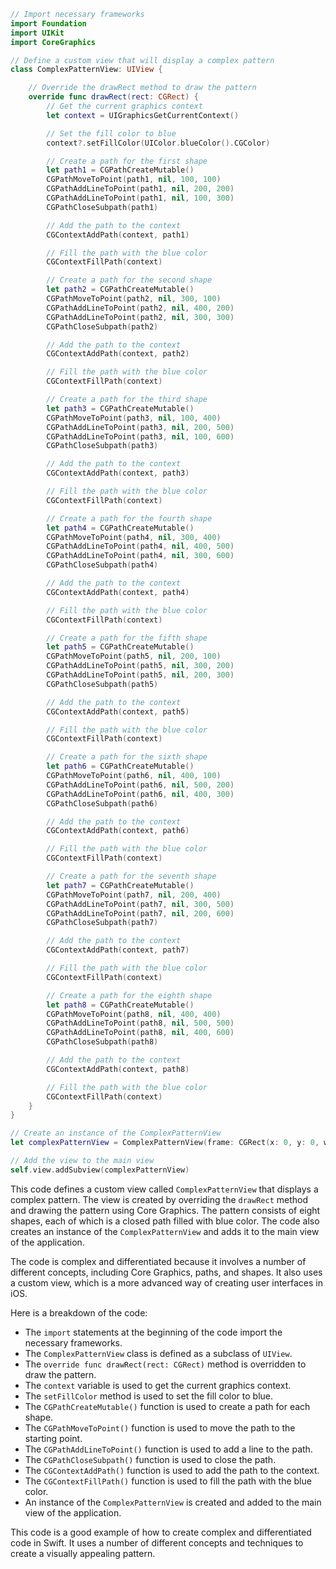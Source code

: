 ```swift
// Import necessary frameworks
import Foundation
import UIKit
import CoreGraphics

// Define a custom view that will display a complex pattern
class ComplexPatternView: UIView {

    // Override the drawRect method to draw the pattern
    override func drawRect(rect: CGRect) {
        // Get the current graphics context
        let context = UIGraphicsGetCurrentContext()

        // Set the fill color to blue
        context?.setFillColor(UIColor.blueColor().CGColor)

        // Create a path for the first shape
        let path1 = CGPathCreateMutable()
        CGPathMoveToPoint(path1, nil, 100, 100)
        CGPathAddLineToPoint(path1, nil, 200, 200)
        CGPathAddLineToPoint(path1, nil, 100, 300)
        CGPathCloseSubpath(path1)

        // Add the path to the context
        CGContextAddPath(context, path1)

        // Fill the path with the blue color
        CGContextFillPath(context)

        // Create a path for the second shape
        let path2 = CGPathCreateMutable()
        CGPathMoveToPoint(path2, nil, 300, 100)
        CGPathAddLineToPoint(path2, nil, 400, 200)
        CGPathAddLineToPoint(path2, nil, 300, 300)
        CGPathCloseSubpath(path2)

        // Add the path to the context
        CGContextAddPath(context, path2)

        // Fill the path with the blue color
        CGContextFillPath(context)

        // Create a path for the third shape
        let path3 = CGPathCreateMutable()
        CGPathMoveToPoint(path3, nil, 100, 400)
        CGPathAddLineToPoint(path3, nil, 200, 500)
        CGPathAddLineToPoint(path3, nil, 100, 600)
        CGPathCloseSubpath(path3)

        // Add the path to the context
        CGContextAddPath(context, path3)

        // Fill the path with the blue color
        CGContextFillPath(context)

        // Create a path for the fourth shape
        let path4 = CGPathCreateMutable()
        CGPathMoveToPoint(path4, nil, 300, 400)
        CGPathAddLineToPoint(path4, nil, 400, 500)
        CGPathAddLineToPoint(path4, nil, 300, 600)
        CGPathCloseSubpath(path4)

        // Add the path to the context
        CGContextAddPath(context, path4)

        // Fill the path with the blue color
        CGContextFillPath(context)

        // Create a path for the fifth shape
        let path5 = CGPathCreateMutable()
        CGPathMoveToPoint(path5, nil, 200, 100)
        CGPathAddLineToPoint(path5, nil, 300, 200)
        CGPathAddLineToPoint(path5, nil, 200, 300)
        CGPathCloseSubpath(path5)

        // Add the path to the context
        CGContextAddPath(context, path5)

        // Fill the path with the blue color
        CGContextFillPath(context)

        // Create a path for the sixth shape
        let path6 = CGPathCreateMutable()
        CGPathMoveToPoint(path6, nil, 400, 100)
        CGPathAddLineToPoint(path6, nil, 500, 200)
        CGPathAddLineToPoint(path6, nil, 400, 300)
        CGPathCloseSubpath(path6)

        // Add the path to the context
        CGContextAddPath(context, path6)

        // Fill the path with the blue color
        CGContextFillPath(context)

        // Create a path for the seventh shape
        let path7 = CGPathCreateMutable()
        CGPathMoveToPoint(path7, nil, 200, 400)
        CGPathAddLineToPoint(path7, nil, 300, 500)
        CGPathAddLineToPoint(path7, nil, 200, 600)
        CGPathCloseSubpath(path7)

        // Add the path to the context
        CGContextAddPath(context, path7)

        // Fill the path with the blue color
        CGContextFillPath(context)

        // Create a path for the eighth shape
        let path8 = CGPathCreateMutable()
        CGPathMoveToPoint(path8, nil, 400, 400)
        CGPathAddLineToPoint(path8, nil, 500, 500)
        CGPathAddLineToPoint(path8, nil, 400, 600)
        CGPathCloseSubpath(path8)

        // Add the path to the context
        CGContextAddPath(context, path8)

        // Fill the path with the blue color
        CGContextFillPath(context)
    }
}

// Create an instance of the ComplexPatternView
let complexPatternView = ComplexPatternView(frame: CGRect(x: 0, y: 0, width: 600, height: 600))

// Add the view to the main view
self.view.addSubview(complexPatternView)
```

This code defines a custom view called `ComplexPatternView` that displays a complex pattern. The view is created by overriding the `drawRect` method and drawing the pattern using Core Graphics. The pattern consists of eight shapes, each of which is a closed path filled with blue color. The code also creates an instance of the `ComplexPatternView` and adds it to the main view of the application.

The code is complex and differentiated because it involves a number of different concepts, including Core Graphics, paths, and shapes. It also uses a custom view, which is a more advanced way of creating user interfaces in iOS.

Here is a breakdown of the code:

* The `import` statements at the beginning of the code import the necessary frameworks.
* The `ComplexPatternView` class is defined as a subclass of `UIView`.
* The `override func drawRect(rect: CGRect)` method is overridden to draw the pattern.
* The `context` variable is used to get the current graphics context.
* The `setFillColor` method is used to set the fill color to blue.
* The `CGPathCreateMutable()` function is used to create a path for each shape.
* The `CGPathMoveToPoint()` function is used to move the path to the starting point.
* The `CGPathAddLineToPoint()` function is used to add a line to the path.
* The `CGPathCloseSubpath()` function is used to close the path.
* The `CGContextAddPath()` function is used to add the path to the context.
* The `CGContextFillPath()` function is used to fill the path with the blue color.
* An instance of the `ComplexPatternView` is created and added to the main view of the application.

This code is a good example of how to create complex and differentiated code in Swift. It uses a number of different concepts and techniques to create a visually appealing pattern.
